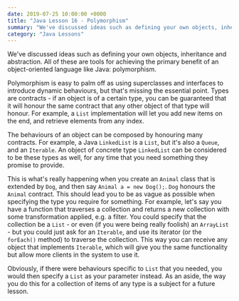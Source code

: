 ```yaml
---
date: 2019-07-25 10:00:00 +0000
title: "Java Lesson 16 - Polymorphism"
summary: "We've discussed ideas such as defining your own objects, inheritance and abstraction. All of these are tools for achieving the primary benefit of an object-oriented language like Java: polymorphism."
category: "Java Lessons"
---
```


We've discussed ideas such as defining your own objects, inheritance and abstraction. All of these are tools for achieving the primary benefit of an object-oriented language like Java: polymorphism.

Polymorphism is easy to palm off as using superclasses and interfaces to introduce dynamic behaviours, but that's missing the essential point. Types are contracts - if an object is of a certain type, you can be guaranteed that it will honour the same contract that any other object of that type will honour. For example, a `List` implementation will let you add new items on the end, and retrieve elements from any index.

The behaviours of an object can be composed by honouring many contracts. For example, a Java `LinkedList` is a `List`, but it's also a `Queue`, and an `Iterable`. An object of concrete type `LinkedList` can be considered to be these types as well, for any time that you need something they promise to provide.

This is what's really happening when you create an `Animal` class that is extended by `Dog`, and then say `Animal a = new Dog();`. `Dog` honours the `Animal` contract. This should lead you to be as vague as possible when specifying the type you require for something. For example, let's say you have a function that traverses a collection and returns a new collection with some transformation applied, e.g. a filter. You could specify that the collection be a `List` - or even (if you were being really foolish) an `ArrayList` - but you could just ask for an `Iterable`, and use its iterator (or the `forEach()` method) to traverse the collection. This way you can receive any object that implements `Iterable`, which will give you the same functionality but allow more clients in the system to use it.

Obviously, if there were behaviours specific to `List` that you needed, you would then specify a `List` as your parameter instead. As an aside, the way you do this for a collection of items of any type is a subject for a future lesson.
